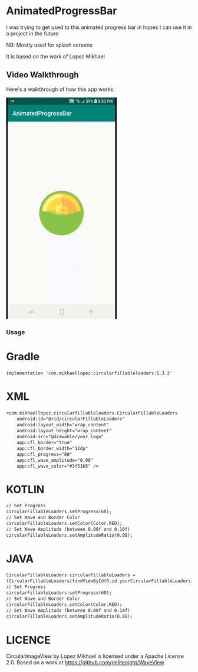 # AnimatedProgressBar
I was trying to get used to this animated progress bar in hopes I can use it in a project in the future 

NB: Mostly used for splash screens

It is based on the work of Lopez Mikhael

## Video Walkthrough

Here's a walkthrough of how this app works:

<img src='ApbAndroid.gif' title='Video Walkthrough' width='300' />


### Usage
# Gradle
```
implementation 'com.mikhaellopez:circularfillableloaders:1.3.2'
```

# XML
```
<com.mikhaellopez.circularfillableloaders.CircularFillableLoaders
    android:id="@+id/circularFillableLoaders"
    android:layout_width="wrap_content"
    android:layout_height="wrap_content"
    android:src="@drawable/your_logo"
    app:cfl_border="true"
    app:cfl_border_width="12dp"
    app:cfl_progress="80"
    app:cfl_wave_amplitude="0.06"
    app:cfl_wave_color="#3f51b5" />
```
# KOTLIN
```
// Set Progress
circularFillableLoaders.setProgress(60);
// Set Wave and Border Color
circularFillableLoaders.setColor(Color.RED);
// Set Wave Amplitude (between 0.00f and 0.10f)
circularFillableLoaders.setAmplitudeRatio(0.08);
```

# JAVA
```
CircularFillableLoaders circularFillableLoaders = (CircularFillableLoaders)findViewById(R.id.yourCircularFillableLoaders);
// Set Progress
circularFillableLoaders.setProgress(60);
// Set Wave and Border Color
circularFillableLoaders.setColor(Color.RED);
// Set Wave Amplitude (between 0.00f and 0.10f)
circularFillableLoaders.setAmplitudeRatio(0.08);
```

# LICENCE
CircularImageView by Lopez Mikhael is licensed under a Apache License 2.0. Based on a work at https://github.com/gelitenight/WaveView.
